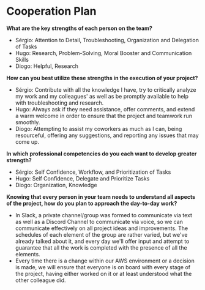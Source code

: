 # Cooperation Plan

**What are the key strengths of each person on the team?**

* Sérgio: Attention to Detail, Troubleshooting, Organization and Delegation of Tasks
* Hugo: Research, Problem-Solving, Moral Booster and Communication Skills
* Diogo: Helpful, Research

**How can you best utilize these strengths in the execution of your project?**

* Sérgio: Contribute with all the knowledge I have, try to critically analyze my work and my colleagues' as well as be promptly available to help with troubleshooting and research.
* Hugo: Always ask if they need assistance, offer comments, and extend a warm welcome in order to ensure that the project and teamwork run smoothly.
* Diogo: Attempting to assist my coworkers as much as I can, being resourceful, offering any suggestions, and reporting any issues that may come up.

**In which professional competencies do you each want to develop greater strength?**

* Sérgio: Self Confidence, Workflow, and Prioritization of Tasks
* Hugo: Self Confidence, Delegate and Prioritize Tasks
* Diogo: Organization, Knowledge

**Knowing that every person in your team needs to understand all aspects of the project, how do you plan to approach the day-to-day work?**

* In Slack, a private channel/group was formed to communicate via text as well as a Discord Channel to communicate via voice, so we can communicate effectively on all project ideas and improvements. The schedules of each element of the group are rather varied, but we've already talked about it, and every day we'll offer input and attempt to guarantee that all the work is completed with the presence of all the elements.
* Every time there is a change within our AWS environment or a decision is made, we will ensure that everyone is on board with every stage of the project, having either worked on it or at least understood what the other colleague did.
